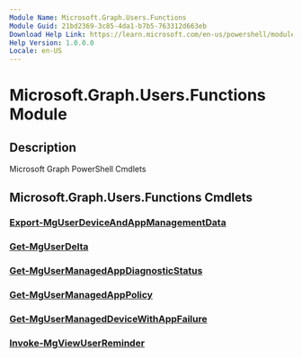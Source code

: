 ```yaml
---
Module Name: Microsoft.Graph.Users.Functions
Module Guid: 21bd2369-3c85-4da1-b7b5-763312d663eb
Download Help Link: https://learn.microsoft.com/en-us/powershell/module/microsoft.graph.users.functions/?view=graph-powershell-1.0
Help Version: 1.0.0.0
Locale: en-US
---
```


# Microsoft.Graph.Users.Functions Module
## Description
Microsoft Graph PowerShell Cmdlets

## Microsoft.Graph.Users.Functions Cmdlets
### [Export-MgUserDeviceAndAppManagementData](Export-MgUserDeviceAndAppManagementData.md)

### [Get-MgUserDelta](Get-MgUserDelta.md)

### [Get-MgUserManagedAppDiagnosticStatus](Get-MgUserManagedAppDiagnosticStatus.md)

### [Get-MgUserManagedAppPolicy](Get-MgUserManagedAppPolicy.md)

### [Get-MgUserManagedDeviceWithAppFailure](Get-MgUserManagedDeviceWithAppFailure.md)

### [Invoke-MgViewUserReminder](Invoke-MgViewUserReminder.md)




















